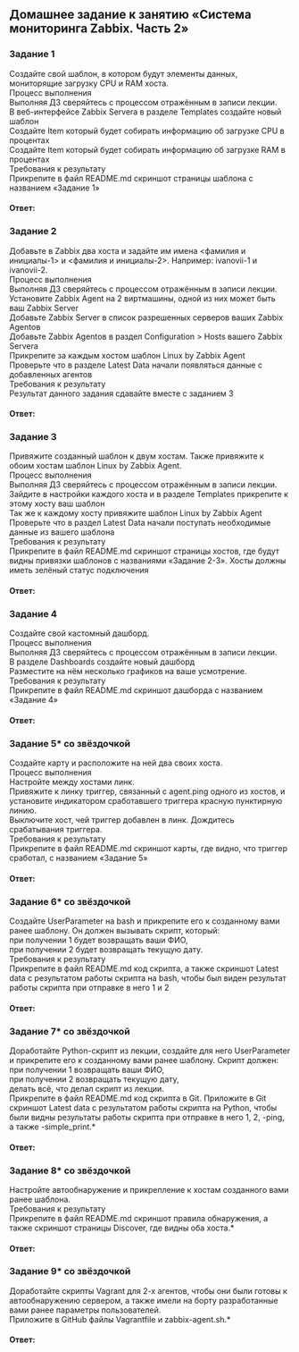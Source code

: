 ## Домашнее задание к занятию «Система мониторинга Zabbix. Часть 2»  

### Задание 1  
Создайте свой шаблон, в котором будут элементы данных, мониторящие загрузку CPU и RAM хоста.  
Процесс выполнения  
Выполняя ДЗ сверяйтесь с процессом отражённым в записи лекции.  
В веб-интерфейсе Zabbix Servera в разделе Templates создайте новый шаблон  
Создайте Item который будет собирать информацию об загрузке CPU в процентах  
Создайте Item который будет собирать информацию об загрузке RAM в процентах  
Требования к результату  
Прикрепите в файл README.md скриншот страницы шаблона с названием «Задание 1»  
 
#### Ответ:  

### Задание 2  
Добавьте в Zabbix два хоста и задайте им имена <фамилия и инициалы-1> и <фамилия и инициалы-2>. Например: ivanovii-1 и ivanovii-2.  
Процесс выполнения  
Выполняя ДЗ сверяйтесь с процессом отражённым в записи лекции.  
Установите Zabbix Agent на 2 виртмашины, одной из них может быть ваш Zabbix Server  
Добавьте Zabbix Server в список разрешенных серверов ваших Zabbix Agentов  
Добавьте Zabbix Agentов в раздел Configuration > Hosts вашего Zabbix Servera  
Прикрепите за каждым хостом шаблон Linux by Zabbix Agent  
Проверьте что в разделе Latest Data начали появляться данные с добавленных агентов  
Требования к результату  
Результат данного задания сдавайте вместе с заданием 3  

#### Ответ:  

### Задание 3  
Привяжите созданный шаблон к двум хостам. Также привяжите к обоим хостам шаблон Linux by Zabbix Agent.  
Процесс выполнения  
Выполняя ДЗ сверяйтесь с процессом отражённым в записи лекции.  
Зайдите в настройки каждого хоста и в разделе Templates прикрепите к этому хосту ваш шаблон  
Так же к каждому хосту привяжите шаблон Linux by Zabbix Agent  
Проверьте что в раздел Latest Data начали поступать необходимые данные из вашего шаблона  
Требования к результату  
Прикрепите в файл README.md скриншот страницы хостов, где будут видны привязки шаблонов с названиями «Задание 2-3». Хосты должны иметь зелёный статус подключения  

#### Ответ:  

### Задание 4  
Создайте свой кастомный дашборд.  
Процесс выполнения  
Выполняя ДЗ сверяйтесь с процессом отражённым в записи лекции.  
В разделе Dashboards создайте новый дашборд  
Разместите на нём несколько графиков на ваше усмотрение.  
Требования к результату  
Прикрепите в файл README.md скриншот дашборда с названием «Задание 4»  

#### Ответ:  

### Задание 5* со звёздочкой  
Создайте карту и расположите на ней два своих хоста.  
Процесс выполнения  
Настройте между хостами линк.  
Привяжите к линку триггер, связанный с agent.ping одного из хостов, и установите индикатором сработавшего триггера красную пунктирную линию.  
Выключите хост, чей триггер добавлен в линк. Дождитесь срабатывания триггера.  
Требования к результату  
Прикрепите в файл README.md скриншот карты, где видно, что триггер сработал, с названием «Задание 5»  

#### Ответ:  

### Задание 6* со звёздочкой  
Создайте UserParameter на bash и прикрепите его к созданному вами ранее шаблону. Он должен вызывать скрипт, который:  
при получении 1 будет возвращать ваши ФИО,  
при получении 2 будет возвращать текущую дату.  
Требования к результату  
Прикрепите в файл README.md код скрипта, а также скриншот Latest data с результатом работы скрипта на bash, чтобы был виден результат работы скрипта при отправке в него 1 и 2  

#### Ответ:  

### Задание 7* со звёздочкой  
Доработайте Python-скрипт из лекции, создайте для него UserParameter и прикрепите его к созданному вами ранее шаблону. Скрипт должен:  
при получении 1 возвращать ваши ФИО,  
при получении 2 возвращать текущую дату,  
делать всё, что делал скрипт из лекции.  
Прикрепите в файл README.md код скрипта в Git. Приложите в Git скриншот Latest data с результатом работы скрипта на Python, чтобы были видны результаты работы скрипта при отправке в него 1, 2, -ping, а также -simple_print.*  

#### Ответ:  

### Задание 8* со звёздочкой  
Настройте автообнаружение и прикрепление к хостам созданного вами ранее шаблона.  
Требования к результату  
Прикрепите в файл README.md скриншот правила обнаружения, а также скриншот страницы Discover, где видны оба хоста.*  

#### Ответ:  

### Задание 9* со звёздочкой  
Доработайте скрипты Vagrant для 2-х агентов, чтобы они были готовы к автообнаружению сервером, а также имели на борту разработанные вами ранее параметры пользователей.  
Приложите в GitHub файлы Vagrantfile и zabbix-agent.sh.*  

#### Ответ:  

